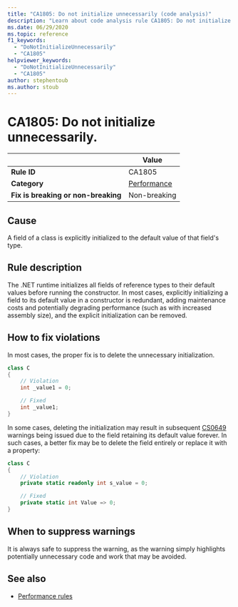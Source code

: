 ```yaml
---
title: "CA1805: Do not initialize unnecessarily (code analysis)"
description: "Learn about code analysis rule CA1805: Do not initialize unnecessarily"
ms.date: 06/29/2020
ms.topic: reference
f1_keywords:
  - "DoNotInitializeUnnecessarily"
  - "CA1805"
helpviewer_keywords:
  - "DoNotInitializeUnnecessarily"
  - "CA1805"
author: stephentoub
ms.author: stoub
---
```

# CA1805: Do not initialize unnecessarily.

| | Value |
|-|-|
| **Rule ID** |CA1805|
| **Category** |[Performance](performance-warnings.md)|
| **Fix is breaking or non-breaking** |Non-breaking|

## Cause

A field of a class is explicitly initialized to the default value of that field's type.

## Rule description

The .NET runtime initializes all fields of reference types to their default values before running the constructor. In most cases, explicitly initializing a field to its default value in a constructor is redundant, adding maintenance costs and potentially degrading performance (such as with increased assembly size), and the explicit initialization can be removed.

## How to fix violations

In most cases, the proper fix is to delete the unnecessary initialization.

```csharp
class C
{
    // Violation
    int _value1 = 0;

    // Fixed
    int _value1;
}
```

In some cases, deleting the initialization may result in subsequent [CS0649](../../../csharp/misc/cs0649.md) warnings being issued due to the field retaining its default value forever.  In such cases, a better fix may be to delete the field entirely or replace it with a property:

```csharp
class C
{
    // Violation
    private static readonly int s_value = 0;

    // Fixed
    private static int Value => 0;
}
```

## When to suppress warnings

It is always safe to suppress the warning, as the warning simply highlights potentially unnecessary code and work that may be avoided.

## See also

- [Performance rules](performance-warnings.md)
